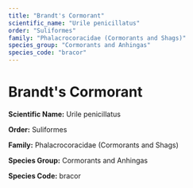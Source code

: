 ```yaml
---
title: "Brandt's Cormorant"
scientific_name: "Urile penicillatus"
order: "Suliformes"
family: "Phalacrocoracidae (Cormorants and Shags)"
species_group: "Cormorants and Anhingas"
species_code: "bracor"
---
```


# Brandt's Cormorant

**Scientific Name:** Urile penicillatus

**Order:** Suliformes

**Family:** Phalacrocoracidae (Cormorants and Shags)

**Species Group:** Cormorants and Anhingas

**Species Code:** bracor
